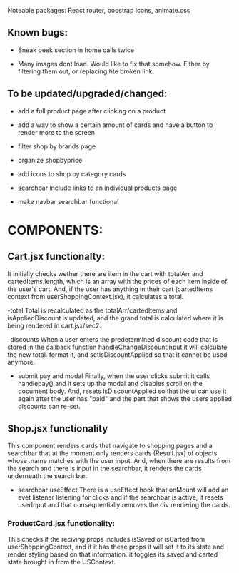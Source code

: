Noteable packages: React router, boostrap icons, animate.css

## Known bugs: 

- Sneak peek section in home calls twice

- Many images dont load. Would like to fix that somehow. Either by filtering them out, or replacing hte broken link.

## To be updated/upgraded/changed:

- add a full product page after clicking on a product

- add a way to show a certain amount of cards and have a button to render more to the screen

- filter shop by brands page

- organize shopbyprice

- add icons to shop by category cards

- searchbar include links to an individual products page

- make navbar searchbar functional

# COMPONENTS:

## Cart.jsx functionalty:

It initially checks wether there are item in the cart with totalArr and cartedItems.length, which is an array with the prices of each item inside of the user's cart. And, if the user has anything in their cart (cartedItems context from userShoppingContext.jsx), it calculates a total.

-total
Total is recalculated as the totalArr/cartedItems and isAppliedDiscount is updated, and the grand total is calculated where it is being rendered in cart.jsx/sec2.

-discounts
When a user enters the predetermined discount code that is stored in the callback function handleChangeDiscountInput it will calculate the new total. format it, and setIsDiscountApplied so that it cannot be used anymore.

- submit pay and modal
Finally, when the user clicks submit it calls handlepay() and it sets up the modal and disables scroll on the document body. And, resets isDiscountApplied so that the ui can use it again after the user has "paid" and the part that shows the users applied discounts can re-set.


## Shop.jsx functionality

This component renders cards that navigate to shopping pages and a searchbar that at the moment only renders cards (Result.jsx) of objects whose .name matches with the user input. And, when there are results from the search and there is input in the searchbar, it renders the cards underneath the search bar.

- searchbar useEffect
There is a useEffect hook that onMount will add an evet listener listening for clicks and if the searchbar is active, it resets userInput and that consequentially removes the div rendering the cards. 


### ProductCard.jsx functionality:

This checks if the reciving props includes isSaved or isCarted from userShoppingContext, and if it has these props it will set it to its state and render styling based on that information. it toggles its saved and carted state brought in from the USContext.
